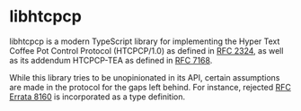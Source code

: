 # libhtcpcp

libhtcpcp is a modern TypeScript library for implementing the Hyper Text Coffee Pot Control Protocol (HTCPCP/1.0) as defined in [RFC 2324](https://datatracker.ietf.org/doc/html/rfc2324), as well as its addendum HTCPCP-TEA as defined in [RFC 7168](https://datatracker.ietf.org/doc/html/rfc7168).

While this library tries to be unopinionated in its API, certain assumptions are made in the protocol for the gaps left behind. For instance, rejected [RFC Errata 8160](https://www.rfc-editor.org/errata/eid8160) is incorporated as a type definition.
